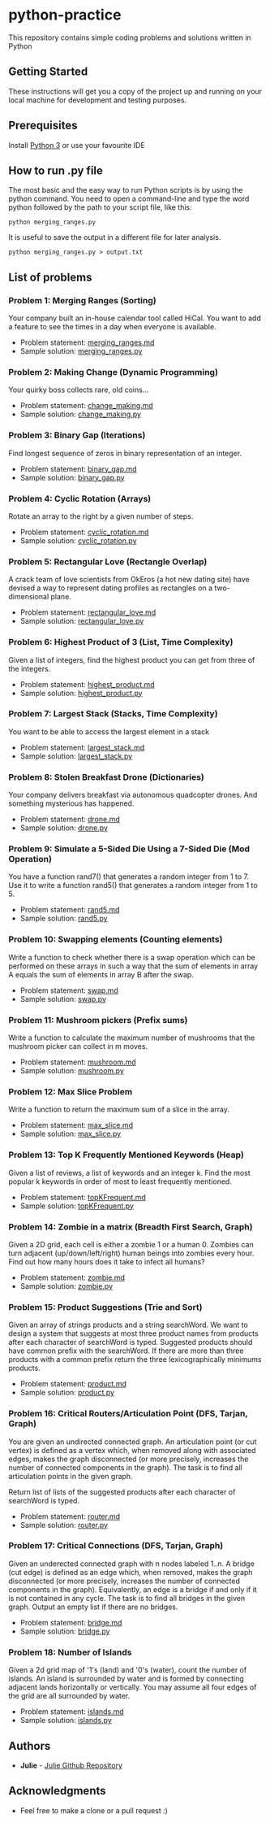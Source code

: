 # python-practice
This repository contains simple coding problems and solutions written in Python

## Getting Started
These instructions will get you a copy of the project up and running on your local machine for development and testing purposes.

## Prerequisites
Install [Python 3](https://www.python.org/downloads/) or use your favourite IDE

## How to run .py file
The most basic and the easy way to run Python scripts is by using the python command.
You need to open a command-line and type the word python followed by the path to your script file, like this:
```
python merging_ranges.py
```
It is useful to save the output in a different file for later analysis.
```
python merging_ranges.py > output.txt
```

## List of problems
### Problem 1: Merging Ranges (Sorting)
Your company built an in-house calendar tool called HiCal.
You want to add a feature to see the times in a day when everyone is available.
* Problem statement: [merging_ranges.md](https://github.com/juliehub/python-practice/blob/master/merging_ranges.md)
* Sample solution: [merging_ranges.py](https://github.com/juliehub/python-practice/blob/master/merging_ranges.py)

### Problem 2: Making Change (Dynamic Programming)
Your quirky boss collects rare, old coins...
* Problem statement: [change_making.md](https://github.com/juliehub/python-practice/blob/master/change_making.md)
* Sample solution: [change_making.py](https://github.com/juliehub/python-practice/blob/master/change_making.py)

### Problem 3: Binary Gap (Iterations)
Find longest sequence of zeros in binary representation of an integer.
* Problem statement: [binary_gap.md](https://github.com/juliehub/python-practice/blob/master/binary_gap.md)
* Sample solution: [binary_gap.py](https://github.com/juliehub/python-practice/blob/master/binary_gap.py)

### Problem 4: Cyclic Rotation (Arrays)
Rotate an array to the right by a given number of steps.
* Problem statement: [cyclic_rotation.md](https://github.com/juliehub/python-practice/blob/master/cyclic_rotation.md)
* Sample solution: [cyclic_rotation.py](https://github.com/juliehub/python-practice/blob/master/cyclic_rotation.py)

### Problem 5: Rectangular Love (Rectangle Overlap)
A crack team of love scientists from OkEros (a hot new dating site) have devised a way to represent dating profiles as rectangles on a two-dimensional plane.
* Problem statement: [rectangular_love.md](https://github.com/juliehub/python-practice/blob/master/rectangular_love.md)
* Sample solution: [rectangular_love.py](https://github.com/juliehub/python-practice/blob/master/rectangular_love.py)


### Problem 6: Highest Product of 3 (List, Time Complexity)
Given a list of integers, find the highest product you can get from three of the integers.
* Problem statement: [highest_product.md](https://github.com/juliehub/python-practice/blob/master/highest_product.md)
* Sample solution: [highest_product.py](https://github.com/juliehub/python-practice/blob/master/highest_product.py)


### Problem 7: Largest Stack (Stacks, Time Complexity)
You want to be able to access the largest element in a stack
* Problem statement: [largest_stack.md](https://github.com/juliehub/python-practice/blob/master/largest_stack.md)
* Sample solution: [largest_stack.py](https://github.com/juliehub/python-practice/blob/master/largest_stack.py)


### Problem 8: Stolen Breakfast Drone (Dictionaries)
Your company delivers breakfast via autonomous quadcopter drones. And something mysterious has happened.
* Problem statement: [drone.md](https://github.com/juliehub/python-practice/blob/master/drone.md)
* Sample solution: [drone.py](https://github.com/juliehub/python-practice/blob/master/drone.py)


### Problem 9: Simulate a 5-Sided Die Using a 7-Sided Die (Mod Operation)
You have a function rand7() that generates a random integer from 1 to 7.
Use it to write a function rand5() that generates a random integer from 1 to 5.
* Problem statement: [rand5.md](https://github.com/juliehub/python-practice/blob/master/rand5.md)
* Sample solution: [rand5.py](https://github.com/juliehub/python-practice/blob/master/rand5.py)


### Problem 10: Swapping elements (Counting elements)
Write a function to check whether there is a swap operation which can be performed on these
arrays in such a way that the sum of elements in array A equals the sum of elements in
array B after the swap.
* Problem statement: [swap.md](https://github.com/juliehub/python-practice/blob/master/swap.md)
* Sample solution: [swap.py](https://github.com/juliehub/python-practice/blob/master/swap.py)

### Problem 11: Mushroom pickers (Prefix sums)
Write a function to calculate the maximum number of mushrooms that the mushroom picker can collect in m moves.
* Problem statement: [mushroom.md](https://github.com/juliehub/python-practice/blob/master/mushroom.md)
* Sample solution: [mushroom.py](https://github.com/juliehub/python-practice/blob/master/mushroom.py)

### Problem 12: Max Slice Problem
Write a function to return the maximum sum of a slice in the array.
* Problem statement: [max_slice.md](https://github.com/juliehub/python-practice/blob/master/max_slice.md)
* Sample solution: [max_slice.py](https://github.com/juliehub/python-practice/blob/master/max_slice.py)

### Problem 13: Top K Frequently Mentioned Keywords (Heap)
Given a list of reviews, a list of keywords and an integer k. Find the most popular k keywords in order of most to least frequently mentioned.
* Problem statement: [topKFrequent.md](https://github.com/juliehub/python-practice/blob/master/topKFrequent.md)
* Sample solution: [topKFrequent.py](https://github.com/juliehub/python-practice/blob/master/topKFrequent.py)

### Problem 14: Zombie in a matrix (Breadth First Search, Graph)
Given a 2D grid, each cell is either a zombie 1 or a human 0. Zombies can turn adjacent (up/down/left/right) human beings into zombies every hour.
Find out how many hours does it take to infect all humans?
* Problem statement: [zombie.md](https://github.com/juliehub/python-practice/blob/master/zombie.md)
* Sample solution: [zombie.py](https://github.com/juliehub/python-practice/blob/master/zombie.py)

### Problem 15: Product Suggestions (Trie and Sort)
Given an array of strings products and a string searchWord.
We want to design a system that suggests at most three product names from products after each character of searchWord is typed.
Suggested products should have common prefix with the searchWord.
If there are more than three products with a common prefix return the three lexicographically minimums products.

* Problem statement: [product.md](https://github.com/juliehub/python-practice/blob/master/product.md)
* Sample solution: [product.py](https://github.com/juliehub/python-practice/blob/master/product.py)

### Problem 16: Critical Routers/Articulation Point (DFS, Tarjan, Graph)
You are given an undirected connected graph. An articulation point (or cut vertex) is defined as a vertex which, when removed along with associated edges, makes the graph disconnected (or more precisely, increases the number of connected components in the graph). The task is to find all articulation points in the given graph.

Return list of lists of the suggested products after each character of searchWord is typed. 

* Problem statement: [router.md](https://github.com/juliehub/python-practice/blob/master/router.md)
* Sample solution: [router.py](https://github.com/juliehub/python-practice/blob/master/router.py)

### Problem 17: Critical Connections (DFS, Tarjan, Graph)
Given an underected connected graph with n nodes labeled 1..n. A bridge (cut edge) is defined as an edge which, when removed, makes the graph disconnected (or more precisely, increases the number of connected components in the graph). Equivalently, an edge is a bridge if and only if it is not contained in any cycle. The task is to find all bridges in the given graph. Output an empty list if there are no bridges.

* Problem statement: [bridge.md](https://github.com/juliehub/python-practice/blob/master/bridge.md)
* Sample solution: [bridge.py](https://github.com/juliehub/python-practice/blob/master/bridge.py)

### Problem 18: Number of Islands
Given a 2d grid map of '1's (land) and '0's (water), count the number of islands. An island is surrounded by water and is formed by connecting adjacent lands horizontally or vertically. You may assume all four edges of the grid are all surrounded by water.

* Problem statement: [islands.md](https://github.com/juliehub/python-practice/blob/master/islands.md)
* Sample solution: [islands.py](https://github.com/juliehub/python-practice/blob/master/islands.py)

## Authors

* **Julie** - [Julie Github Repository](https://github.com/juliehub)

## Acknowledgments

* Feel free to make a clone or a pull request :)
